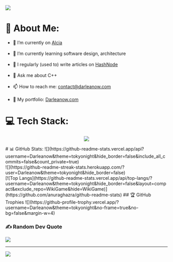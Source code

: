 ![](https://media4.giphy.com/media/v1.Y2lkPTc5MGI3NjExYXo2b3RzeGkyMTRrdWVubGdoY2ttMzl4cDN4bXQ4d2k5cnB3dXFrMCZlcD12MV9pbnRlcm5hbF9naWZfYnlfaWQmY3Q9Zw/LoBwYBdIztLgIYujMC/giphy.webp)

# 💫 About Me:
- 🔭 I’m currently on [Alcia](https://github.com/Darleanow/Alcia)<br><br>
- 🌱 I’m currently learning software design, architecture<br><br>
- 📝 I regularly (used to) write articles on [HashNode](https://darleanews.hashnode.dev/)<br><br>
- 💬 Ask me about C++ <br><br>
- 📫 How to reach me: contact@darleanow.com<br><br>
- 📄 My portfolio: [Darleanow.com](https://darleanow.com/)


# 💻 Tech Stack:
<p align="center">
  <a href="https://skillicons.dev">
    <img src="https://skillicons.dev/icons?i=androidstudio,arch,atom,bash,c,cpp,clion,cmake,css,debian,devto,discord,django,docker,express,figma,firebase,git,github,githubactions,gitlab,html,idea,js,kali,linkedin,linux,md,mysql,nextjs,nodejs,notion,npm,obsidian,powershell,pycharm,py,qt,sass,tailwind,ts,ubuntu,unity,unreal,vercel,vim,visualstudio,vscode,windows" />
  </a>
</p>
# 📊 GitHub Stats:
![](https://github-readme-stats.vercel.app/api?username=Darleanow&theme=tokyonight&hide_border=false&include_all_commits=false&count_private=true)<br/>
![](https://github-readme-streak-stats.herokuapp.com/?user=Darleanow&theme=tokyonight&hide_border=false)<br/>
[![Top Langs](https://github-readme-stats.vercel.app/api/top-langs/?username=Darleanow&theme=tokyonight&hide_border=false&layout=compact&exclude_repo=WikiGame&hide=WikiGame)](https://github.com/anuraghazra/github-readme-stats)
## 🏆 GitHub Trophies
![](https://github-profile-trophy.vercel.app/?username=Darleanow&theme=tokyonight&no-frame=true&no-bg=false&margin-w=4)

### ✍️ Random Dev Quote
![](https://quotes-github-readme.vercel.app/api?type=horizontal&theme=tokyonight)

---
[![](https://visitcount.itsvg.in/api?id=Darleanow&icon=1&color=0)](https://visitcount.itsvg.in)

<!-- Proudly created with GPRM ( https://gprm.itsvg.in ) -->
